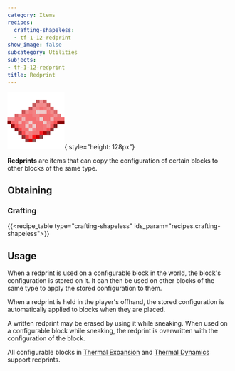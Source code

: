 ```yaml
---
category: Items
recipes:
  crafting-shapeless:
  - tf-1-12-redprint
show_image: false
subcategory: Utilities
subjects:
- tf-1-12-redprint
title: Redprint
---
```


![Redprint](/assets/images/docs/1.12/thermal-foundation/redprint.png){:style="height: 128px"}


**Redprints** are items that can copy the configuration of certain blocks to
other blocks of the same type.


Obtaining
---------

### Crafting
{{<recipe_table type="crafting-shapeless" ids_param="recipes.crafting-shapeless">}}


Usage
-----

When a redprint is used on a configurable block in the world, the block's
configuration is stored on it. It can then be used on other blocks of the same
type to apply the stored configuration to them.

When a redprint is held in the player's offhand, the stored configuration is
automatically applied to blocks when they are placed.

A written redprint may be erased by using it while sneaking. When used on a
configurable block while sneaking, the redprint is overwritten with the
configuration of the block.

All configurable blocks in [Thermal Expansion](../../thermal-expansion/) and
[Thermal Dynamics](../../thermal-dynamics/) support redprints.
